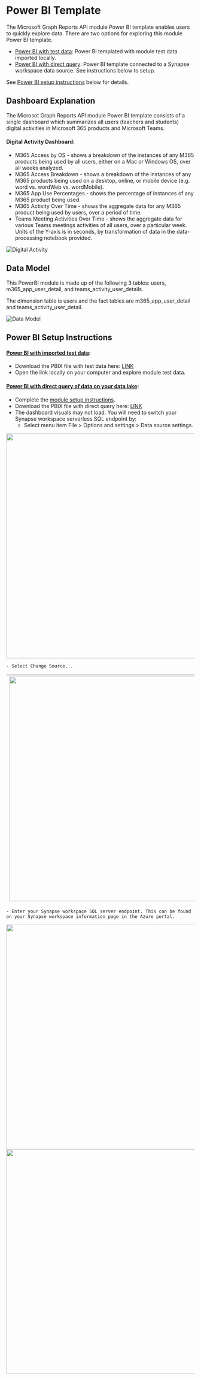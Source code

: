 # Power BI Template

The Microsoft Graph Reports API module Power BI template enables users to quickly explore data. There are two options for exploring this module Power BI template.
- [Power BI with test data](https://github.com/microsoft/OpenEduAnalytics/blob/main/modules/module_catalog/Microsoft_Graph/powerbi/Graph%20API%20Module%20Dashboard%20TestData.pbix): Power BI templated with module test data imported locally. 
- [Power BI with direct query](https://github.com/microsoft/OpenEduAnalytics/blob/main/modules/module_catalog/Microsoft_Graph/powerbi/Graph%20API%20Module%20Dashboard%20DirectQuery.pbix): Power BI template connected to a Synapse workspace data source. See instructions below to setup.

See [Power BI setup instructions](https://github.com/microsoft/OpenEduAnalytics/tree/main/modules/module_catalog/Microsoft_Graph/powerbi#power-bi-setup-instructions) below for details.

## Dashboard Explanation

The Microsot Graph Reports API module Power BI template consists of a single dashboard which summarizes all users (teachers and students) digital activities in Microsoft 365 products and Microsoft Teams.

#### Digital Activity Dashboard:
 - M365 Access by OS - shows a breakdown of the instances of any M365 products being used by all users, either on a Mac or Windows OS, over all weeks analyzed.
 - M365 Access Breakdown - shows a breakdown of the instances of any M365 products being used on a desktop, online, or mobile device (e.g. word vs. wordWeb vs. wordMobile).
 - M365 App Use Percentages - shows the percentage of instances of any M365 product being used.
 - M365 Activity Over Time - shows the aggregate data for any M365 product being used by users, over a period of time.
 - Teams Meeting Activities Over Time - shows the aggregate data for various Teams meetings activities of all users, over a particular week. Units of the Y-axis is in seconds, by transformation of data in the data-processing notebook provided.

![Digital Activity](https://github.com/microsoft/OpenEduAnalytics/blob/main/modules/module_catalog/Microsoft_Graph/docs/images/Graph%20API%20Dashboard%20Sample.png)

## Data Model

This PowerBI module is made up of the following 3 tables: users, m365_app_user_detail, and teams_activity_user_details. 

The dimension table is users and the fact tables are m365_app_user_detail and teams_activity_user_detail.

![Data Model](https://github.com/microsoft/OpenEduAnalytics/blob/main/modules/module_catalog/Microsoft_Graph/docs/images/star%20schema%20for%20Graph%20example.png)

## Power BI Setup Instructions

#### [Power BI with imported test data](https://github.com/microsoft/OpenEduAnalytics/blob/main/modules/module_catalog/Microsoft_Graph/powerbi/Graph%20API%20Module%20Dashboard%20TestData.pbix):
- Download the PBIX file with test data here: [LINK](https://github.com/microsoft/OpenEduAnalytics/blob/main/modules/module_catalog/Microsoft_Graph/powerbi/Graph%20API%20Module%20Dashboard%20TestData.pbix)
- Open the link locally on your computer and explore module test data. 

#### [Power BI with direct query of data on your data lake](https://github.com/microsoft/OpenEduAnalytics/blob/main/modules/module_catalog/Microsoft_Graph/powerbi/Graph%20API%20Module%20Dashboard%20DirectQuery.pbix):
- Complete the [module setup instructions](https://github.com/microsoft/OpenEduAnalytics/tree/main/modules/module_catalog/Microsoft_Graph#module-setup-instructions).
- Download the PBIX file with direct query here: [LINK](https://github.com/microsoft/OpenEduAnalytics/blob/main/modules/module_catalog/Microsoft_Graph/powerbi/Graph%20API%20Module%20Dashboard%20DirectQuery.pbix)
- The dashboard visuals may not load. You will need to switch your Synapse workspace serverless SQL endpoint by:
    - Select menu item File > Options and settings > Data source settings.
<kbd> 
    <img src="https://github.com/microsoft/OpenEduAnalytics/blob/main/modules/module_catalog/Clever/docs/images/pbi%20data%20source.png" width="600"> 
</kbd>

    - Select Change Source...
| <img src="https://github.com/microsoft/OpenEduAnalytics/blob/main/modules/module_catalog/Clever/docs/images/pbi%20change%20source.png" width="600"> | 
|-|
    - Enter your Synapse workspace SQL server endpoint. This can be found on your Synapse workspace information page in the Azure portal.
<kbd> 
    <img src="https://github.com/microsoft/OpenEduAnalytics/blob/main/modules/module_catalog/Clever/docs/images/pbi%20sql%20endpt.png" width="600">
</kbd>
<kbd> 
    <img src="https://github.com/microsoft/OpenEduAnalytics/blob/main/modules/module_catalog/Clever/docs/images/synapse%20sql%20enpt.png" width="600"> 
</kbd>
